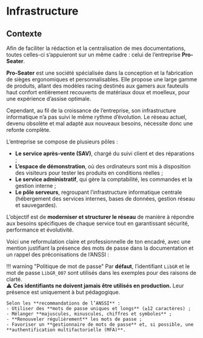 # Infrastructure

## Contexte

Afin de faciliter la rédaction et la centralisation de mes documentations, toutes celles-ci s’appuieront sur un même cadre : celui de l’entreprise **Pro-Seater**.

**Pro-Seater** est une société spécialisée dans la conception et la fabrication de sièges ergonomiques et personnalisables. Elle propose une large gamme de produits, allant des modèles racing destinés aux gamers aux fauteuils haut confort entièrement recouverts de matériaux doux et moelleux, pour une expérience d’assise optimale.

Cependant, au fil de la croissance de l’entreprise, son infrastructure informatique n’a pas suivi le même rythme d’évolution. Le réseau actuel, devenu obsolète et mal adapté aux nouveaux besoins, nécessite donc une refonte complète.

L’entreprise se compose de plusieurs pôles :

* **Le service après-vente (SAV)**, chargé du suivi client et des réparations ;
* **L’espace de démonstration**, où des ordinateurs sont mis à disposition des visiteurs pour tester les produits en conditions réelles ;
* **Le service administratif**, qui gère la comptabilité, les commandes et la gestion interne ;
* **Le pôle serveurs**, regroupant l’infrastructure informatique centrale (hébergement des services internes, bases de données, gestion réseau et sauvegardes).

L’objectif est de **moderniser et structurer le réseau** de manière à répondre aux besoins spécifiques de chaque service tout en garantissant sécurité, performance et évolutivité.

Voici une reformulation claire et professionnelle de ton encadré, avec une mention justifiant la présence des mots de passe dans la documentation et un rappel des préconisations de l’ANSSI :


!!! warning "Politique de mot de passe"
    Par **défaut**, l’identifiant `LibGR` et le mot de passe `LibGR_007` sont utilisés dans les exemples pour des raisons de clarté.  
    ⚠️ **Ces identifiants ne doivent jamais être utilisés en production.** Leur présence est uniquement à but pédagogique.  

    Selon les **recommandations de l’ANSSI** :  
    - Utiliser des **mots de passe uniques et longs** (≥12 caractères) ;  
    - Mélanger **majuscules, minuscules, chiffres et symboles** ;  
    - **Renouveler régulièrement** les mots de passe ;  
    - Favoriser un **gestionnaire de mots de passe** et, si possible, une **authentification multifactorielle (MFA)**.  
